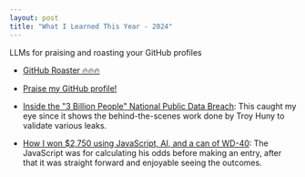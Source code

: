 ```yaml
---
layout: post
title: "What I Learned This Year - 2024"
---
```



LLMs for praising and roasting your GitHub profiles
* [GitHub Roaster 🔥🔥🔥](https://github-roast.pages.dev/)
* [Praise my GitHub profile!](https://praise-me.fly.dev/)

* [Inside the "3 Billion People" National Public Data Breach](https://www.troyhunt.com/inside-the-3-billion-people-national-public-data-breach/): This caught my eye since it shows the behind-the-scenes work done by Troy Huny to validate various leaks.

* [How I won $2,750 using JavaScript, AI, and a can of WD-40](https://davekiss.com/blog/how-i-won-2750-using-javascript-ai-and-a-can-of-wd-40): The JavaScript was for calculating his odds before making an entry, after that it was straight forward and enjoyable seeing the outcomes.